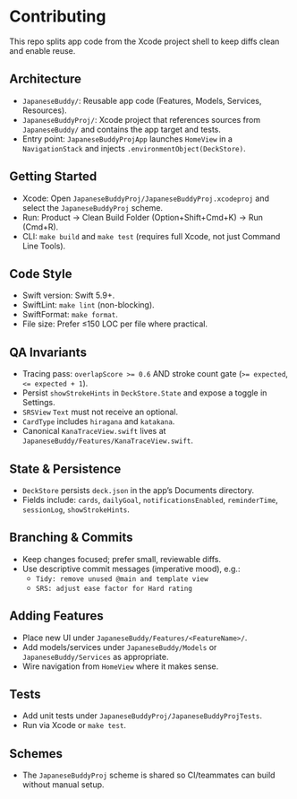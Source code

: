 # Contributing

This repo splits app code from the Xcode project shell to keep diffs clean and enable reuse.

## Architecture
- `JapaneseBuddy/`: Reusable app code (Features, Models, Services, Resources).
- `JapaneseBuddyProj/`: Xcode project that references sources from `JapaneseBuddy/` and contains the app target and tests.
- Entry point: `JapaneseBuddyProjApp` launches `HomeView` in a `NavigationStack` and injects `.environmentObject(DeckStore)`.

## Getting Started
- Xcode: Open `JapaneseBuddyProj/JapaneseBuddyProj.xcodeproj` and select the `JapaneseBuddyProj` scheme.
- Run: Product → Clean Build Folder (Option+Shift+Cmd+K) → Run (Cmd+R).
- CLI: `make build` and `make test` (requires full Xcode, not just Command Line Tools).

## Code Style
- Swift version: Swift 5.9+.
- SwiftLint: `make lint` (non-blocking).
- SwiftFormat: `make format`.
- File size: Prefer ≤150 LOC per file where practical.

## QA Invariants
- Tracing pass: `overlapScore >= 0.6` AND stroke count gate (`>= expected`, `<= expected + 1`).
- Persist `showStrokeHints` in `DeckStore.State` and expose a toggle in Settings.
- `SRSView` `Text` must not receive an optional.
- `CardType` includes `hiragana` and `katakana`.
- Canonical `KanaTraceView.swift` lives at `JapaneseBuddy/Features/KanaTraceView.swift`.

## State & Persistence
- `DeckStore` persists `deck.json` in the app’s Documents directory.
- Fields include: `cards`, `dailyGoal`, `notificationsEnabled`, `reminderTime`, `sessionLog`, `showStrokeHints`.

## Branching & Commits
- Keep changes focused; prefer small, reviewable diffs.
- Use descriptive commit messages (imperative mood), e.g.:
  - `Tidy: remove unused @main and template view`
  - `SRS: adjust ease factor for Hard rating`

## Adding Features
- Place new UI under `JapaneseBuddy/Features/<FeatureName>/`.
- Add models/services under `JapaneseBuddy/Models` or `JapaneseBuddy/Services` as appropriate.
- Wire navigation from `HomeView` where it makes sense.

## Tests
- Add unit tests under `JapaneseBuddyProj/JapaneseBuddyProjTests`.
- Run via Xcode or `make test`.

## Schemes
- The `JapaneseBuddyProj` scheme is shared so CI/teammates can build without manual setup.

